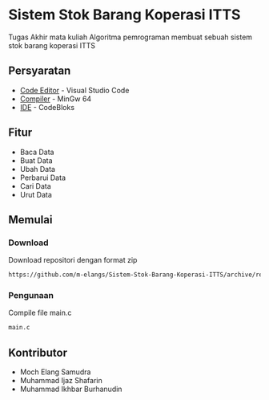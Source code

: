 # Sistem Stok Barang Koperasi ITTS
Tugas Akhir mata kuliah Algoritma pemrograman membuat sebuah sistem stok barang koperasi ITTS

## Persyaratan
- [Code Editor](https://code.visualstudio.com/) - Visual Studio Code
- [Compiler](https://www.mingw-w64.org/) - MinGw 64
- [IDE](https://www.codeblocks.org/) - CodeBloks

## Fitur
- Baca Data
- Buat Data
- Ubah Data
- Perbarui Data
- Cari Data
- Urut Data

## Memulai
### Download
Download repositori dengan format zip
```sh
https://github.com/m-elangs/Sistem-Stok-Barang-Koperasi-ITTS/archive/refs/heads/main.zip
```

### Pengunaan
Compile file main.c
```sh
main.c
```

## Kontributor
- Moch Elang Samudra
- Muhammad Ijaz Shafarin
- Muhammad Ikhbar Burhanudin
